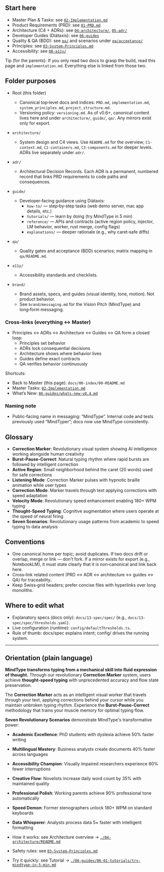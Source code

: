 <!--══════════════════════════════════════════════════════════
  ╔══════════════════════════════════════════════════════════════╗
  ║  ░  M A S T E R   D O C U M E N T  ░░░░░░░░░░░░░░░░░░░░░░░  ║
  ║                                                              ║
  ║   The authoritative, newcomer‑friendly entry point.          ║
  ║   Dense in facts, gentle in tone, with links to go deeper.   ║
  ║                                                              ║
  ║           ╌╌  P L A C E H O L D E R  ╌╌                      ║
  ║                                                              ║
  ║                                                              ║
  ║                                                              ║
  ║                                                              ║
  ╚══════════════════════════════════════════════════════════════╝
    • WHAT ▸ Master index + orientation for all documentation
    • WHY  ▸ One source of truth; everything links here and back
    • HOW  ▸ Short sections + cross‑links to deeper, canonical docs
-->

## Start here

- Master Plan & Tasks: see [`02-Implementation.md`](./02-implementation/02-Implementation.md)
- Product Requirements (PRD): see [`01-PRD.md`](./01-prd/01-PRD.md)
- Architecture (C4 + ADRs): see [`04-architecture/`](./04-architecture/), [`05-adr/`](./05-adr/)
- Developer Guides (Diátaxis): see [`06-guides`](./06-guides/)
- Quality & QA (BDD): see [`qa/`](./12-qa/qa/) and scenarios under [`qa/acceptance/`](./12-qa/qa/acceptance/)
- Principles: see [`03-System-Principles.md`](./03-system-principles/03-System-Principles.md)
- Accessibility: see [`08-a11y/`](./08-a11y/)

Tip (for the parents): If you only read two docs to grasp the build, read this page and `implementation.md`. Everything else is linked from those two.

## Folder purposes

- Root (this folder)
  - Canonical top‑level docs and indices: `PRD.md`, `implementation.md`, `system_principles.md`, `project_structure.md`.
  - Versioning policy: `versioning.md`. As of v0.6+, canonical content lives here and under `architecture/`, `guide/`, `qa/`. Any mirrors exist only for export.

- `architecture/`
  - System design and C4 views. Use `README.md` for the overview; `C1-context.md`, `C2-containers.md`, `C3-components.md` for deeper levels. ADRs live separately under `adr/`.

- `adr/`
  - Architectural Decision Records. Each ADR is a permanent, numbered record that links PRD requirements to code paths and consequences.

- `guide/`
  - Developer‑facing guidance using Diátaxis:
    - `how-to/` — step‑by‑step tasks (web demo server, mac app details, etc.)
    - `tutorials/` — learn by doing (try MindType in 5 min)
    - `reference/` — APIs and contracts (active region policy, injector, LM behavior, worker, rust merge, config flags)
    - `explanations/` — deeper rationale (e.g., why caret‑safe diffs)

- `qa/`
  - Quality gates and acceptance (BDD) scenarios; matrix mapping in `qa/README.md`.

- `a11y/`
  - Accessibility standards and checklists.

- `brand/`
  - Brand assets, specs, and guides (visual identity, tone, motion). Not product behavior.
  - See `brand/messaging.md` for the Vision Pitch (MindType) and long‑form messaging.


### Cross‑links (everything ↔ Master)

- Principles ↔ ADRs ↔ Architecture ↔ Guides ↔ QA form a closed loop:
  - Principles set behavior
  - ADRs lock consequential decisions
  - Architecture shows where behavior lives
  - Guides define exact contracts
  - QA verifies behavior continuously

Shortcuts:

- Back to Master (this page): `docs/00-index/00-README.md`
- Master Tasks: [`02-Implementation.md`](./02-implementation/02-Implementation.md)
- What’s New: [`06-guides/whats-new-v0.4.md`](./06-guides/whats-new-v0.4.md)

### Naming note

- Public‑facing name in messaging: “MindType”. Internal code and tests previously used “MindTyper”; docs now use MindType consistently.

## Glossary

- **Correction Marker**: Revolutionary visual system showing AI intelligence working alongside human creativity
- **Burst-Pause-Correct**: Natural typing rhythm where rapid bursts are followed by intelligent correction
- **Active Region**: Small neighborhood behind the caret (20 words) used for safe corrections
- **Listening Mode**: Correction Marker pulses with hypnotic braille animation while user types
- **Correction Mode**: Marker travels through text applying corrections with speed adaptation
- **Velocity Mode**: Revolutionary speed enhancement enabling 180+ WPM typing
- **Thought-Speed Typing**: Cognitive augmentation where users operate at the speed of neural firing
- **Seven Scenarios**: Revolutionary usage patterns from academic to speed typing to data analysis

## Conventions

- One canonical home per topic; avoid duplicates. If two docs drift or overlap, merge or link — don’t fork. If a mirror exists for export (e.g., NotebookLM), it must state clearly that it is non‑canonical and link back here.
- Cross‑link related content (PRD ↔ ADR ↔ architecture ↔ guides ↔ QA) for traceability.
- Keep Swiss‑grid headers; prefer concise files with hyperlinks over long monoliths.

## Where to edit what

- Explanatory specs (docs only): `docs/13-spec/spec/` (e.g., `docs/13-spec/spec/thresholds.yaml`).
- Live configuration (runtime): `config/defaultThresholds.ts`.
- Rule of thumb: docs/spec explains intent; config/ drives the running system.

---

## Orientation (plain language)

**MindType transforms typing from a mechanical skill into fluid expression of thought.** Through our revolutionary **Correction Marker** system, users achieve **thought-speed typing** with unprecedented accuracy and flow state preservation. 

The **Correction Marker** acts as an intelligent visual worker that travels through your text, applying corrections behind your cursor while you maintain unbroken typing rhythm. Experience the **Burst-Pause-Correct** methodology that trains your muscle memory for optimal typing flow.

**Seven Revolutionary Scenarios** demonstrate MindType's transformative power:
- **Academic Excellence**: PhD students with dyslexia achieve 50% faster writing
- **Multilingual Mastery**: Business analysts create documents 40% faster across languages  
- **Accessibility Champion**: Visually impaired researchers experience 60% fewer interruptions
- **Creative Flow**: Novelists increase daily word count by 35% with maintained quality
- **Professional Polish**: Working parents achieve 90% professional tone automatically
- **Speed Demon**: Former stenographers unlock 180+ WPM on standard keyboards
- **Data Whisperer**: Analysts process data 5× faster with intelligent formatting

- How it works: see Architecture overview → [`./04-architecture/README.md`](./04-architecture/README.md)
- Safety rules: see [`03-System-Principles.md`](./03-system-principles/03-System-Principles.md)
- Try it quickly: see Tutorial → [`./06-guides/06-01-tutorials/try-mindtype-in-5-min.md`](./06-guides/06-01-tutorials/try-mindtype-in-5-min.md)


<!-- DOC META: VERSION=1.0 | UPDATED=2025-09-17T20:45:45Z -->
